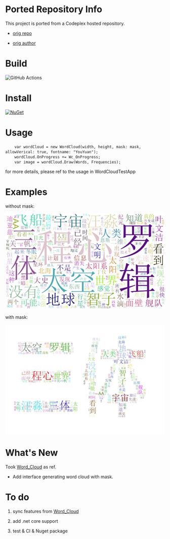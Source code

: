 # Ported Repository Info

This project is ported from a Codeplex hosted repository.

* [orig repo](http://wordcloud.codeplex.com/)

* [orig author](http://www.codeplex.com/site/users/view/briancullen)

# Build

![GitHub Actions](https://github.com/AmmRage/WordCloudSharp/workflows/CI/badge.svg)

# Install

[![NuGet](https://img.shields.io/nuget/v/WordCloudSharp.svg)](https://www.nuget.org/packages/WordCloudSharp)

# Usage

```
    var wordCloud = new WordCloud(width, height, mask: mask, allowVerical: true, fontname: "YouYuan");
    wordCloud.OnProgress += Wc_OnProgress;
    var image = wordCloud.Draw(Words, Frequencies);
```

for more details, please ref to the usage in WordCloudTestApp

# Examples

without mask: 

![alt text][without]

[without]: https://github.com/AmmRage/WordCloudSharp/blob/master/images/exmaple.jpg "without mask"

with mask: 

![alt text][with]

[with]: https://github.com/AmmRage/WordCloudSharp/blob/master/images/example_with_mask.jpg "with mask"

# What's New
Took [Word_Cloud](https://github.com/amueller/word_cloud) as ref.

* Add interface generating word cloud with mask.

# To do

1. sync features from [Word_Cloud](https://github.com/amueller/word_cloud)

2. add .net core support

3. test & CI & Nuget package

